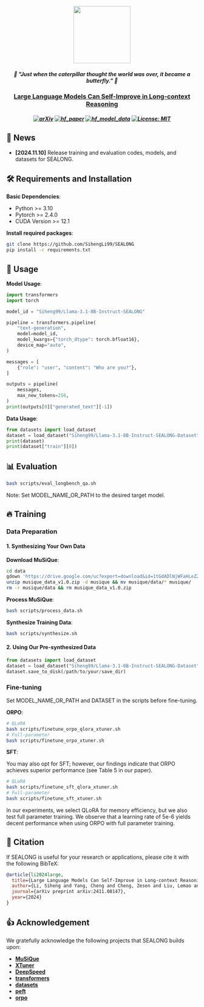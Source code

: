 <p align="center">
    <img src="assets/logo.png" width="150" style="margin-bottom: 0.2;"/>
<p>

<h5 align="center"> 🌸 "Just when the caterpillar thought the world was over, it became a butterfly." 🦋 </h2>

<h3 align="center"><a href="https://arxiv.org/pdf/2411.08147">
Large Language Models Can Self-Improve in Long-context Reasoning</a></h3>
<!-- <h5 align="center"> If our project helps you, please give us a star ⭐ on GitHub to support us. 🙏🙏 </h2> -->

<h5 align="center">

[![arXiv](https://img.shields.io/badge/Arxiv-2411.08147-AD1C18.svg?logo=arXiv)](https://arxiv.org/pdf/2411.08147)
[![hf_paper](https://img.shields.io/badge/%F0%9F%A4%97-Paper-FF6F61
)](https://huggingface.co/papers/2411.08147)
[![hf_model_data](https://img.shields.io/badge/%F0%9F%A4%97-Models&Datasets-48A9DC
)](https://huggingface.co/collections/Siheng99/sealong-67313e3b4edd034cb4a76cc5)
[![License: MIT](https://img.shields.io/badge/License-MIT-green.svg)](https://opensource.org/licenses/MIT)

</h5>

## 📰 News
* **[2024.11.10]**  Release training and evaluation codes, models, and datasets for SEALONG.


## 🛠️ Requirements and Installation
**Basic Dependencies**:
* Python >= 3.10
* Pytorch >= 2.4.0
* CUDA Version >= 12.1

**Install required packages**:
```bash
git clone https://github.com/SihengLi99/SEALONG
pip install -r requirements.txt
```

## 🔑 Usage
**Model Usage**:
```python
import transformers
import torch

model_id = "Siheng99/Llama-3.1-8B-Instruct-SEALONG"

pipeline = transformers.pipeline(
    "text-generation",
    model=model_id,
    model_kwargs={"torch_dtype": torch.bfloat16},
    device_map="auto",
)

messages = [
    {"role": "user", "content": "Who are you?"},
]

outputs = pipeline(
    messages,
    max_new_tokens=256,
)
print(outputs[0]["generated_text"][-1])
```

**Data Usage**:
```python
from datasets import load_dataset
dataset = load_dataset("Siheng99/Llama-3.1-8B-Instruct-SEALONG-Dataset")
print(dataset)
print(dataset["train"][0])
```


## 📊 Evaluation
```bash
bash scripts/eval_longbench_qa.sh
```
Note: Set MODEL_NAME_OR_PATH to the desired target model.

## 🔥 Training
### Data Preparation

#### 1. Synthesizing Your Own Data
**Download MuSiQue**:
```bash
cd data
gdown 'https://drive.google.com/uc?export=download&id=1tGdADlNjWFaHLeZZGShh2IRcpO6Lv24h'
unzip musique_data_v1.0.zip -d musique && mv musique/data/* musique/ 
rm -r musique/data && rm musique_data_v1.0.zip
```

**Process MuSiQue**:
```bash
bash scripts/process_data.sh
```

**Synthesize Training Data**:
```bash
bash scripts/synthesize.sh
```

#### 2. Using Our Pre-synthesized Data
```python
from datasets import load_dataset
dataset = load_dataset("Siheng99/Llama-3.1-8B-Instruct-SEALONG-Dataset")
dataset.save_to_disk(/path/to/your/save_dir)
```

### Fine-tuning

Set MODEL_NAME_OR_PATH and DATASET in the scripts before fine-tuning.

**ORPO**:
```bash
# QLoRA
bash scripts/finetune_orpo_qlora_xtuner.sh
# Full-parameter
bash scripts/finetune_orpo_xtuner.sh
```

**SFT**:

You may also opt for SFT; however, our findings indicate that ORPO achieves superior performance (see Table 5 in our paper).
```bash
# QLoRA
bash scripts/finetune_sft_qlora_xtuner.sh
# Full-parameter
bash scripts/finetune_sft_xtuner.sh
```

In our experiments, we select QLoRA for memory efficiency, but we also test full parameter training. We observe that a learning rate of 5e-6 yields decent performance when using ORPO with full parameter training.

## 📑 Citation

If SEALONG is useful for your research or applications, please cite it with the following BibTeX:
```bibtex
@article{li2024large,
  title={Large Language Models Can Self-Improve in Long-context Reasoning},
  author={Li, Siheng and Yang, Cheng and Cheng, Zesen and Liu, Lemao and Yu, Mo and Yang, Yujiu and Lam, Wai},
  journal={arXiv preprint arXiv:2411.08147},
  year={2024}
}
```

## 👍 Acknowledgement
We gratefully acknowledge the following projects that SEALONG builds upon:
* [**MuSiQue**](https://github.com/StonyBrookNLP/musique)
* [**XTuner**](https://github.com/InternLM/xtuner)
* [**DeepSpeed**](https://github.com/microsoft/DeepSpeed)
* [**transformers**](https://github.com/huggingface/transformers)
* [**datasets**](https://github.com/huggingface/datasets)
* [**peft**](https://github.com/huggingface/peft)
* [**orpo**](https://github.com/xfactlab/orpo)
